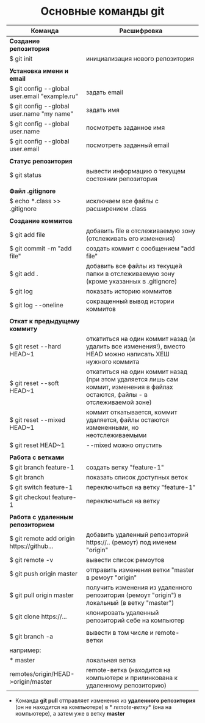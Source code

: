 <div id="header" align="center">
    <h1>Основные команды git</h1>
</div>

| Команда                                       | Расшифровка                                                                                                                     |
|-----------------------------------------------|---------------------------------------------------------------------------------------------------------------------------------|
| **Создание репозитория**                      |                                                                                                                                 |
| $ git init                                    | инициализация нового репозитория                                                                                                |
|                                               |                                                                                                                                 |
| **Установка имени и email**                   |                                                                                                                                 |
| $ git config --global user.email "example.ru" | задать email                                                                                                                    |
| $ git config --global user.name "my name"     | задать имя                                                                                                                      |
| $ git config --global user.name               | посмотреть заданное имя                                                                                                         |
| $ git config --global user.email              | посмотреть заданный email                                                                                                       |
|                                               |                                                                                                                                 |
| **Статус репозитория**                        |                                                                                                                                 |
| $ git status                                  | вывести информацию о текущем состоянии репозитория                                                                              |
|                                               |                                                                                                                                 |
| **Файл .gitignore**                           |                                                                                                                                 |
| $ echo *.class >> .gitignore                  | исключаем все файлы с расширением .class                                                                                        |
|                                               |                                                                                                                                 |
| **Создание коммитов**                         |                                                                                                                                 |
| $ git add file                                | добавить file в отслеживаемую зону (отслеживать его изменения)                                                                  |
| $ git commit -m "add file"                    | создать коммит с сообщением "add file"                                                                                          |
| $ git add .                                   | добавить все файлы из текущей папки в отслеживаемую зону (кроме указанных в .gitignore)                                         |
| $ git log                                     | показать историю коммитов                                                                                                       |
| $ git log --oneline                           | сокращенный вывод истории коммитов                                                                                              |
|                                               |                                                                                                                                 |
| **Откат к предыдущему коммиту**               |                                                                                                                                 |
| $ git reset --hard HEAD~1                     | откатиться на один коммит назад (и удалить все изменения!), вместо HEAD можно написать ХЕШ нужного коммита                      |
| $ git reset --soft HEAD~1                     | откатиться на один коммит назад (при этом удаляется лишь сам коммит, изменения в файлах остаются, файлы - в отслеживаемой зоне) |
| $ git reset --mixed HEAD~1                    | коммит откатывается, коммит удаляется, файлы остаются измененными, но неотслеживаемыми                                          |
| $ git reset HEAD~1                            | --mixed можно опустить                                                                                                          |
|                                               |                                                                                                                                 |
| **Работа с ветками**                          |                                                                                                                                 |
| $ git branch feature-1                        | создать ветку "feature-1"                                                                                                       |
| $ git branch                                  | показать список доступных веток                                                                                                 |
| $ git switch feature-1                        | переключиться на ветку "feature-1"                                                                                              |
| $ git checkout feature-1                      | переключиться на ветку                                                                                                          |
|                                               |                                                                                                                                 |
| **Работа с удаленным репозиторием**           |                                                                                                                                 |
| $ git remote add origin https://github...     | добавить удаленный репозиторий https://..  (ремоут) под именем "origin"                                                         |
| $ git remote -v                               | вывести список ремоутов                                                                                                         |
| $ git push origin master                      | отправить изменения ветки "master в ремоут "origin"                                                                             |
| $ git pull origin master                      | получить изменения из удаленного репозитория (ремоут "origin") в локальный (в ветку "master")                                   |
| $ git clone https://...                       | клонировать удаленный репозиторий себе на компьютер                                                                             | 
|                                               |                                                                                                                                 |
| $ git branch -a                               | вывести в том числе и remote-ветки                                                                                              |
| например:                                     |                                                                                                                                 |
| * master                                      | локальная ветка                                                                                                                 |
| remotes/origin/HEAD->origin/master            | remote-ветка (находится на компьютере и прилинкована к удаленному репозиторию)                                                  |

* Команда **git pull** отправляет изменения из **удаленного репозитория** (он не находится на компьютере) в *
  *remote-ветку** (она на компьютере), а затем уже в ветку **master**